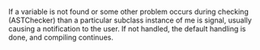 If a variable is not found or some other problem occurs during checking (ASTChecker) than a particular subclass instance of me is signal, usually causing a notification to the user. If not handled, the default handling is done, and compiling continues.